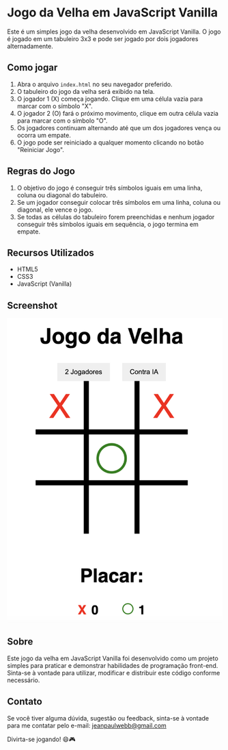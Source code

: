 # Jogo da Velha em JavaScript Vanilla

Este é um simples jogo da velha desenvolvido em JavaScript Vanilla. O jogo é jogado em um tabuleiro 3x3 e pode ser jogado por dois jogadores alternadamente.

## Como jogar

1. Abra o arquivo `index.html` no seu navegador preferido.
2. O tabuleiro do jogo da velha será exibido na tela.
3. O jogador 1 (X) começa jogando. Clique em uma célula vazia para marcar com o símbolo "X".
4. O jogador 2 (O) fará o próximo movimento, clique em outra célula vazia para marcar com o símbolo "O".
5. Os jogadores continuam alternando até que um dos jogadores vença ou ocorra um empate.
6. O jogo pode ser reiniciado a qualquer momento clicando no botão "Reiniciar Jogo".

## Regras do Jogo

1. O objetivo do jogo é conseguir três símbolos iguais em uma linha, coluna ou diagonal do tabuleiro.
2. Se um jogador conseguir colocar três símbolos em uma linha, coluna ou diagonal, ele vence o jogo.
3. Se todas as células do tabuleiro forem preenchidas e nenhum jogador conseguir três símbolos iguais em sequência, o jogo termina em empate.

## Recursos Utilizados

- HTML5
- CSS3
- JavaScript (Vanilla)

## Screenshot

![Screenshot do Jogo da Velha](screenshot.png)

## Sobre

Este jogo da velha em JavaScript Vanilla foi desenvolvido como um projeto simples para praticar e demonstrar habilidades de programação front-end. Sinta-se à vontade para utilizar, modificar e distribuir este código conforme necessário.

## Contato

Se você tiver alguma dúvida, sugestão ou feedback, sinta-se à vontade para me contatar pelo e-mail: jeanpaulwebb@gmail.com

Divirta-se jogando! 😄🎮
